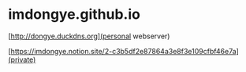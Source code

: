 # imdongye.github.io

[http://dongye.duckdns.org](personal webserver)

[https://imdongye.notion.site/2-c3b5df2e87864a3e8f3e109cfbf46e7a](private)
